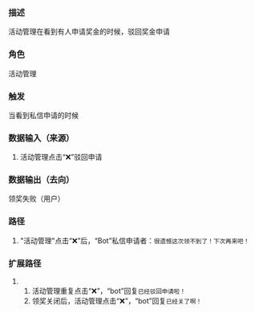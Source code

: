 ### 描述

活动管理在看到有人申请奖金的时候，驳回奖金申请

### 角色

活动管理

### 触发

当看到私信申请的时候

### 数据输入（来源）

1. 活动管理点击“❌”驳回申请

### 数据输出（去向）

领奖失败（用户）

### 路径

1. "活动管理"点击“❌”后，“Bot”私信申请者：```很遗憾这次领不到了！下次再来吧！```

### 扩展路径

1. 1. 活动管理重复点击“❌”，“bot”回复```已经驳回申请啦！```
   2. 领奖关闭后，活动管理点击“❌”，“bot”回复```已经关了啊！```
